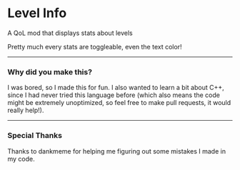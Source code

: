 # Level Info

A QoL mod that displays stats about levels

Pretty much every stats are toggleable, even the text color!

----------
### Why did you make this?

I was bored, so I made this for fun. I also wanted to learn a bit about C++, since I had never tried this language before (which also means the code might be extremely unoptimized, so feel free to make pull requests, it would really help!).

----------
### Special Thanks

Thanks to dankmeme for helping me figuring out some mistakes I made in my code.